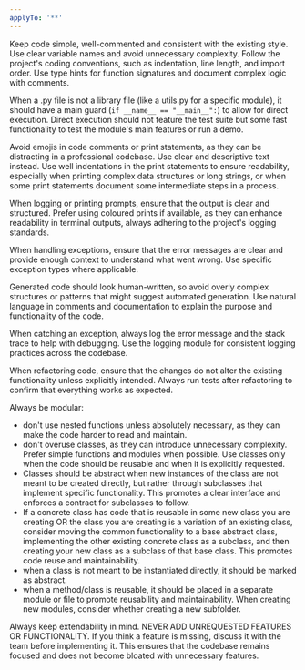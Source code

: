 ```yaml
---
applyTo: '**'
---
```

Keep code simple, well-commented and consistent with the existing style. Use clear variable names and avoid unnecessary complexity. Follow the project's coding conventions, such as indentation, line length, and import order.
Use type hints for function signatures and document complex logic with comments. 

When a .py file is not a library file (like a utils.py for a specific module), it should have a main guard (`if __name__ == "__main__":`) to allow for direct execution. Direct execution should not feature the test suite but some fast functionality to test the module's main features or run a demo.

Avoid emojis in code comments or print statements, as they can be distracting in a professional codebase. Use clear and descriptive text instead.
Use well indentations in the print statements to ensure readability, especially when printing complex data structures or long strings, or when some print statements document some intermediate steps in a process.

When logging or printing prompts, ensure that the output is clear and structured. Prefer using coloured prints if available, as they can enhance readability in terminal outputs, always adhering to the project's logging standards.

When handling exceptions, ensure that the error messages are clear and provide enough context to understand what went wrong. Use specific exception types where applicable.

Generated code should look human-written, so avoid overly complex structures or patterns that might suggest automated generation. Use natural language in comments and documentation to explain the purpose and functionality of the code.


When catching an exception, always log the error message and the stack trace to help with debugging. Use the logging module for consistent logging practices across the codebase.


When refactoring code, ensure that the changes do not alter the existing functionality unless explicitly intended. Always run tests after refactoring to confirm that everything works as expected.


Always be modular:
- don't use nested functions unless absolutely necessary, as they can make the code harder to read and maintain.
- don't overuse classes, as they can introduce unnecessary complexity. Prefer simple functions and modules when possible. Use classes only when the code should be reusable and when it is explicitly requested.
- Classes should be abstract when new instances of the class are not meant to be created directly, but rather through subclasses that implement specific functionality. This promotes a clear interface and enforces a contract for subclasses to follow. 
- If a concrete class has code that is reusable in some new class you are creating OR the class you are creating is a variation of an existing class, consider moving the common functionality to a base abstract class, implementing the other existing concrete class as a subclass, and then creating your new class as a subclass of that base class. This promotes code reuse and maintainability.
- when a class is not meant to be instantiated directly, it should be marked as abstract.
- when a method/class is reusable, it should be placed in a separate module or file to promote reusability and maintainability. When creating new modules, consider whether creating a new subfolder. 


Always keep extendability in mind.
NEVER ADD UNREQUESTED FEATURES OR FUNCTIONALITY.
If you think a feature is missing, discuss it with the team before implementing it. This ensures that the codebase remains focused and does not become bloated with unnecessary features.